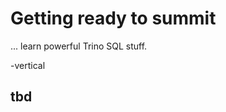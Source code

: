 # Getting ready to summit

... learn powerful Trino SQL stuff.

<!--
https://trino.io/blog/2024/10/07/sql-basecamps

The second episode SQL Basecamp 2 – Getting ready to summit builds on the
foundation established in episode 1. Data has moved into the lakehouse, powered
by Trino, and more data is added and changed as part of normal operation. In
this episode Martin and myself look at maintaining the data in a healthy state
and explore some tips and tricks for querying data. For example, we look at data
management with procedures, analyzing data with window functions, and examine
more complex structural data.

-->

-vertical
## tbd

